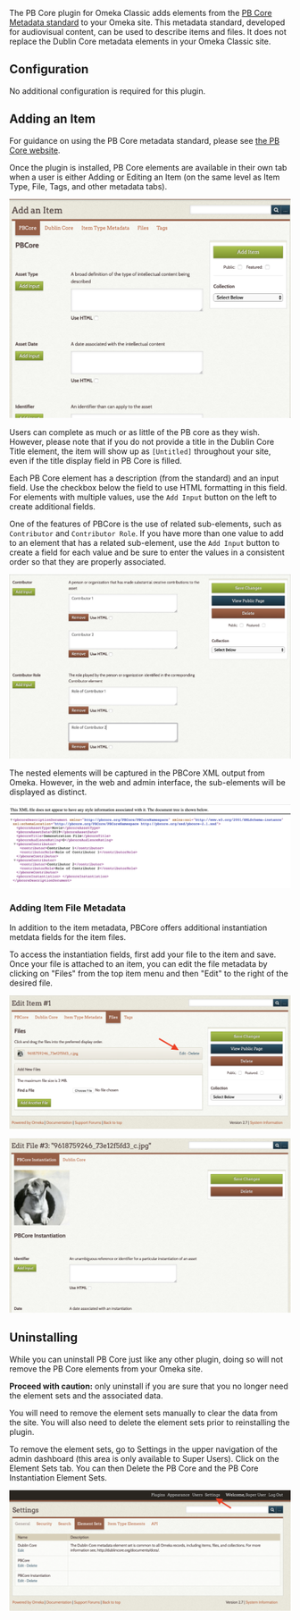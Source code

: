The PB Core plugin for Omeka Classic adds elements from the [PB Core Metadata standard](https://pbcore.org/) to your Omeka site. This metadata standard, developed for audiovisual content, can be used to describe items and files. It does not replace the Dublin Core metadata elements in your Omeka Classic site.

## Configuration

No additional configuration is required for this plugin.

## Adding an Item

For guidance on using the PB Core metadata standard, please see [the PB Core website](https://pbcore.org/tutorials).

Once the plugin is installed, PB Core elements are available in their own tab when a user is either Adding or Editing an Item (on the same level as Item Type, File, Tags, and other metadata tabs).

![Edit item with PB Core tab highlighted](../doc_files/plugin_images/pbCoreAdd.png)

Users can complete as much or as little of the PB core as they wish. However, please note that if you do not provide a title in the Dublin Core Title element, the item will show up as `[Untitled]` throughout your site, even if the title display field in PB Core is filled.

Each PB Core element has a description (from the standard) and an input field. Use the checkbox below the field to use HTML formatting in this field. For elements with multiple values, use the `Add Input` button on the left to create additional fields.  

One of the features of PBCore is the use of related sub-elements, such as `Contributor` and `Contributor Role`. If you have more than one value to add to an element that has a related sub-element, use the `Add Input` button to create a field for each value and be sure to enter the values in a consistent order so that they are properly associated. 

![Edit item with contributor and contributorRole files shown. The two fields under contributor read "Contributor 1" and "Contributor 2" while the two fields under contributorRole read "Role of Contributor 1" and "Role of Contributor2". ](../doc_files/plugin_images/pbCoreNestedElements.png)

The nested elements will be captured in the PBCore XML output from Omeka. However, in the web and admin interface, the sub-elements will be displayed as distinct.

![Generated XML from the PBCore metadata. Shows container element "Contributor" with sub-elements "contributor" and "contributorRole" containing the values "Contributor 1" and "Role of Contributor 1"](../doc_files/plugin_images/pbCoreNestedElementsXML.png)

### Adding Item File Metadata

In addition to the item metadata, PBCore offers additional instantiation metdata fields for the item files.

To access the instantiation fields, first add your file to the item and save. Once your file is attached to an item, you can edit the file metadata by clicking on "Files" from the top item menu and then "Edit" to the right of the desired file.

!["Files" view with the "Edit" button to the right of the image highlighted](../doc_files/plugin_images/pbCoreFile.png)

![Edit view for the file showing the PBCore Instantiation metadata fields](../doc_files/plugin_images/pbCoreFileEdit.png)

## Uninstalling

While you can uninstall PB Core just like any other plugin, doing so will not remove the PB Core elements from your Omeka site. 

**Proceed with caution:** only uninstall if you are sure that you no longer need the element sets and the associated data. 

You will need to remove the element sets manually to clear the data from the site. You will also need to delete the element sets prior to reinstalling the plugin.

To remove the element sets, go to Settings in the upper navigation of the admin dashboard (this area is only available to Super Users). Click on the Element Sets tab. You can then Delete the PB Core and the PB Core Instantiation Element Sets. 

![Element Sets view in "Settings" that shows installed metadata schemes, in this case Dublin Core, PBCore, and PBCore Instantiation.](../doc_files/plugin_images/pbCoreDelete.png)